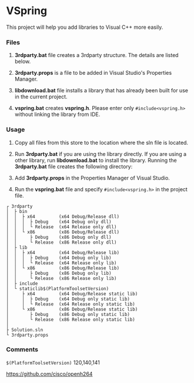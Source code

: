 # VSpring
This project will help you add libraries to Visual C++ more easily.

### Files

1. **3rdparty.bat** file creates a 3rdparty structure. The details are listed below.

2. **3rdparty.props** is a file to be added in Visual Studio's Properties Manager.

3. **libdownload.bat** file installs a library that has already been built for use in the current project.

4. **vspring.bat** creates **vspring.h**. Please enter only `#include<vspring.h>` without linking the library from IDE.

### Usage

1. Copy all files from this store to the location where the sln file is located.

2. Run **3rdparty.bat** if you are using the library directly.
If you are using a other library, run **libdownload.bat** to install the library.
Running the **3rdparty.bat** file creates the following directory:

3. Add **3rdparty.props** in the Properties Manager of Visual Studio.

4. Run the **vspring.bat** file and specify `#include<vspring.h>` in the project file.

```
┌ 3rdparty
│  ├ bin
│  │  ├ x64         (x64 Debug/Release dll)
│  │  │  ├ Debug    (x64 Debug only dll)
│  │  │  └ Release  (x64 Release only dll)
│  │  └ x86         (x86 Debug/Release dll)
│  │     ├ Debug    (x86 Debug only dll)
│  │     └ Release  (x86 Release only dll)
│  ├ lib
│  │  ├ x64         (x64 Debug/Release lib)
│  │  │  ├ Debug    (x64 Debug only lib)
│  │  │  └ Release  (x64 Release only lib)
│  │  └ x86         (x86 Debug/Release lib)
│  │     ├ Debug    (x86 Debug only lib)
│  │     └ Release  (x86 Release only lib)
│  ├ include
│  └ staticlib$(PlatformToolsetVersion)
│     ├ x64         (x64 Debug/Release static lib)
│     │  ├ Debug    (x64 Debug only static lib)
│     │  └ Release  (x64 Release only static lib)
│     └ x86         (x86 Debug/Release static lib)
│        ├ Debug    (x86 Debug only static lib)
│        └ Release  (x86 Release only static lib)
│  
├ Solution.sln
└ 3rdparty.props
```

### Comments

`$(PlatformToolsetVersion)` 120,140,141

https://github.com/cisco/openh264

